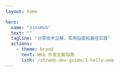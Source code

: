 ```yaml
---
layout: home

hero:
  name: "JinsHub"
  text: ""
  tagline: "分享技术见解，实用指南和最佳实践"
  actions:
    - theme: brand
      text: Web 开发全面指南
      link: /zh/web-dev-guide/1-hello-web
---
```


